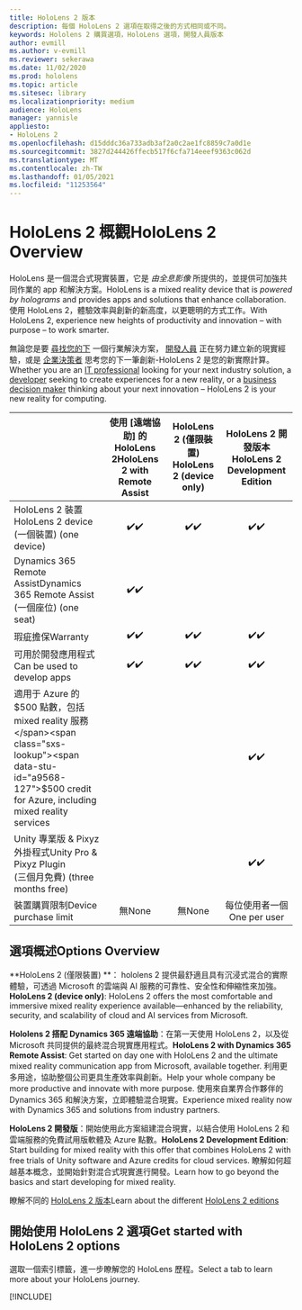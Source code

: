 ```yaml
---
title: HoloLens 2 版本
description: 每個 HoloLens 2 選項在取得之後的方式相同或不同。
keywords: Hololens 2 購買選項，HoloLens 選項，開發人員版本
author: evmill
ms.author: v-evmill
ms.reviewer: sekerawa
ms.date: 11/02/2020
ms.prod: hololens
ms.topic: article
ms.sitesec: library
ms.localizationpriority: medium
audience: HoloLens
manager: yannisle
appliesto:
- HoloLens 2
ms.openlocfilehash: d15dddc36a733adb3af2a0c2ae1fc8859c7a0d1e
ms.sourcegitcommit: 3827d244426ffecb517f6cfa714eeef9363c062d
ms.translationtype: MT
ms.contentlocale: zh-TW
ms.lasthandoff: 01/05/2021
ms.locfileid: "11253564"
---
```

# <span data-ttu-id="a9568-104">HoloLens 2 概觀</span><span class="sxs-lookup"><span data-stu-id="a9568-104">HoloLens 2 Overview</span></span>

<span data-ttu-id="a9568-105">HoloLens 是一個混合式現實裝置，它是 *由全息影像* 所提供的，並提供可加強共同作業的 app 和解決方案。</span><span class="sxs-lookup"><span data-stu-id="a9568-105">HoloLens is a mixed reality device that is *powered by holograms* and provides apps and solutions that enhance collaboration.</span></span> <span data-ttu-id="a9568-106">使用 HoloLens 2，體驗效率與創新的新高度，以更聰明的方式工作。</span><span class="sxs-lookup"><span data-stu-id="a9568-106">With HoloLens 2, experience new heights of productivity and innovation – with purpose – to work smarter.</span></span>

<span data-ttu-id="a9568-107">無論您是要 [尋找您的下](https://www.microsoft.com/hololens/apps) 一個行業解決方案， [開發人員](https://www.microsoft.com/hololens/developers) 正在努力建立新的現實經驗，或是 [企業決策者](https://www.microsoft.com/hololens/apps) 思考您的下一筆創新-HoloLens 2 是您的新實際計算。</span><span class="sxs-lookup"><span data-stu-id="a9568-107">Whether you are an [IT professional](https://www.microsoft.com/hololens/apps) looking for your next industry solution, a [developer](https://www.microsoft.com/hololens/developers) seeking to create experiences for a new reality, or a [business decision maker](https://www.microsoft.com/hololens/apps) thinking about your next innovation – HoloLens 2 is your new reality for computing.</span></span> 

|                                                         | <span data-ttu-id="a9568-108">使用 [遠端協助] 的 HoloLens 2</span><span class="sxs-lookup"><span data-stu-id="a9568-108">HoloLens 2 with Remote Assist</span></span> | <span data-ttu-id="a9568-109">HoloLens 2 (僅限裝置) </span><span class="sxs-lookup"><span data-stu-id="a9568-109">HoloLens 2 (device only)</span></span> | <span data-ttu-id="a9568-110">HoloLens 2 開發版本</span><span class="sxs-lookup"><span data-stu-id="a9568-110">HoloLens 2 Development Edition</span></span> |
|---------------------------------------------------------|:-----------------------------:|:------------------------:|:------------------------------:|
| <span data-ttu-id="a9568-111">HoloLens 2 裝置</span><span class="sxs-lookup"><span data-stu-id="a9568-111">HoloLens 2 device</span></span> <br><span data-ttu-id="a9568-112"> (一個裝置) </span><span class="sxs-lookup"><span data-stu-id="a9568-112">(one device)</span></span>                      |               <span data-ttu-id="a9568-113">✔️</span><span class="sxs-lookup"><span data-stu-id="a9568-113">✔️</span></span>               |             <span data-ttu-id="a9568-114">✔️</span><span class="sxs-lookup"><span data-stu-id="a9568-114">✔️</span></span>            |                <span data-ttu-id="a9568-115">✔️</span><span class="sxs-lookup"><span data-stu-id="a9568-115">✔️</span></span>               |
| <span data-ttu-id="a9568-116">Dynamics 365 Remote Assist</span><span class="sxs-lookup"><span data-stu-id="a9568-116">Dynamics 365 Remote Assist</span></span><br><span data-ttu-id="a9568-117"> (一個座位) </span><span class="sxs-lookup"><span data-stu-id="a9568-117">(one seat)</span></span>                |               <span data-ttu-id="a9568-118">✔️</span><span class="sxs-lookup"><span data-stu-id="a9568-118">✔️</span></span>               |                          |                                |
| <span data-ttu-id="a9568-119">瑕疵擔保</span><span class="sxs-lookup"><span data-stu-id="a9568-119">Warranty</span></span>                                                |               <span data-ttu-id="a9568-120">✔️</span><span class="sxs-lookup"><span data-stu-id="a9568-120">✔️</span></span>               |             <span data-ttu-id="a9568-121">✔️</span><span class="sxs-lookup"><span data-stu-id="a9568-121">✔️</span></span>            |                <span data-ttu-id="a9568-122">✔️</span><span class="sxs-lookup"><span data-stu-id="a9568-122">✔️</span></span>               |
| <span data-ttu-id="a9568-123">可用於開發應用程式</span><span class="sxs-lookup"><span data-stu-id="a9568-123">Can be used to develop apps</span></span>                                 |               <span data-ttu-id="a9568-124">✔️</span><span class="sxs-lookup"><span data-stu-id="a9568-124">✔️</span></span>               |             <span data-ttu-id="a9568-125">✔️</span><span class="sxs-lookup"><span data-stu-id="a9568-125">✔️</span></span>            |                <span data-ttu-id="a9568-126">✔️</span><span class="sxs-lookup"><span data-stu-id="a9568-126">✔️</span></span>               |
| <span data-ttu-id="a9568-127">適用于 Azure 的 $500 點數，包括 mixed reality 服務</span><span class="sxs-lookup"><span data-stu-id="a9568-127">$500 credit for Azure, including mixed reality services</span></span> |                               |                          |                <span data-ttu-id="a9568-128">✔️</span><span class="sxs-lookup"><span data-stu-id="a9568-128">✔️</span></span>               |
| <span data-ttu-id="a9568-129">Unity 專業版 & Pixyz 外掛程式</span><span class="sxs-lookup"><span data-stu-id="a9568-129">Unity Pro & Pixyz Plugin</span></span> <br><span data-ttu-id="a9568-130"> (三個月免費) </span><span class="sxs-lookup"><span data-stu-id="a9568-130">(three months free)</span></span>        |                               |                          |                <span data-ttu-id="a9568-131">✔️</span><span class="sxs-lookup"><span data-stu-id="a9568-131">✔️</span></span>               |
| <span data-ttu-id="a9568-132">裝置購買限制</span><span class="sxs-lookup"><span data-stu-id="a9568-132">Device purchase limit</span></span>                                   |              <span data-ttu-id="a9568-133">無</span><span class="sxs-lookup"><span data-stu-id="a9568-133">None</span></span>             |           <span data-ttu-id="a9568-134">無</span><span class="sxs-lookup"><span data-stu-id="a9568-134">None</span></span>           |          <span data-ttu-id="a9568-135">每位使用者一個</span><span class="sxs-lookup"><span data-stu-id="a9568-135">One per user</span></span>          |

## <span data-ttu-id="a9568-136">選項概述</span><span class="sxs-lookup"><span data-stu-id="a9568-136">Options Overview</span></span>

<span data-ttu-id="a9568-137">\*\*HoloLens 2 (僅限裝置) \*\*： hololens 2 提供最舒適且具有沉浸式混合的實際體驗，可透過 Microsoft 的雲端與 AI 服務的可靠性、安全性和伸縮性來加強。</span><span class="sxs-lookup"><span data-stu-id="a9568-137">**HoloLens 2 (device only)**: HoloLens 2 offers the most comfortable and immersive mixed reality experience available—enhanced by the reliability, security, and scalability of cloud and AI services from Microsoft.</span></span>

<span data-ttu-id="a9568-138">**Hololens 2 搭配 Dynamics 365 遠端協助**：在第一天使用 HoloLens 2，以及從 Microsoft 共同提供的最終混合現實應用程式。</span><span class="sxs-lookup"><span data-stu-id="a9568-138">**HoloLens 2 with Dynamics 365 Remote Assist**: Get started on day one with HoloLens 2 and the ultimate mixed reality communication app from Microsoft, available together.</span></span> <span data-ttu-id="a9568-139">利用更多用途，協助整個公司更具生產效率與創新。</span><span class="sxs-lookup"><span data-stu-id="a9568-139">Help your whole company be more productive and innovate with more purpose.</span></span> <span data-ttu-id="a9568-140">使用來自業界合作夥伴的 Dynamics 365 和解決方案，立即體驗混合現實。</span><span class="sxs-lookup"><span data-stu-id="a9568-140">Experience mixed reality now with Dynamics 365 and solutions from industry partners.</span></span>

<span data-ttu-id="a9568-141">**HoloLens 2 開發版**：開始使用此方案組建混合現實，以結合使用 HoloLens 2 和雲端服務的免費試用版軟體及 Azure 點數。</span><span class="sxs-lookup"><span data-stu-id="a9568-141">**HoloLens 2 Development Edition**: Start building for mixed reality with this offer that combines HoloLens 2 with free trials of Unity software and Azure credits for cloud services.</span></span> <span data-ttu-id="a9568-142">瞭解如何超越基本概念，並開始針對混合式現實進行開發。</span><span class="sxs-lookup"><span data-stu-id="a9568-142">Learn how to go beyond the basics and start developing for mixed reality.</span></span>

<span data-ttu-id="a9568-143">瞭解不同的 [HoloLens 2 版本](https://www.microsoft.com/hololens/buy)</span><span class="sxs-lookup"><span data-stu-id="a9568-143">Learn about the different [HoloLens 2 editions](https://www.microsoft.com/hololens/buy)</span></span>

## <span data-ttu-id="a9568-144">開始使用 HoloLens 2 選項</span><span class="sxs-lookup"><span data-stu-id="a9568-144">Get started with HoloLens 2 options</span></span>
<span data-ttu-id="a9568-145">選取一個索引標籤，進一步瞭解您的 HoloLens 歷程。</span><span class="sxs-lookup"><span data-stu-id="a9568-145">Select a tab to learn more about your HoloLens journey.</span></span>

[!INCLUDE[](includes/options-overview.md)]